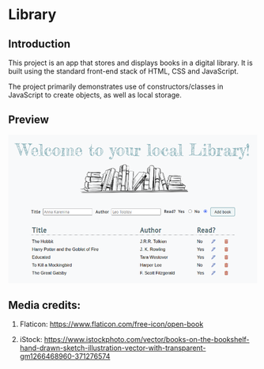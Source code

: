 # Library
## Introduction

This project is an app that stores and displays books in a digital library. It is built using the standard front-end stack of HTML, CSS and JavaScript.

The project primarily demonstrates use of constructors/classes in JavaScript to create objects, as well as local storage.

## Preview

[![Library](./demo.png)](https://yuliana-r.github.io/library/)

## Media credits:

1. Flaticon: https://www.flaticon.com/free-icon/open-book

2. iStock: https://www.istockphoto.com/vector/books-on-the-bookshelf-hand-drawn-sketch-illustration-vector-with-transparent-gm1266468960-371276574